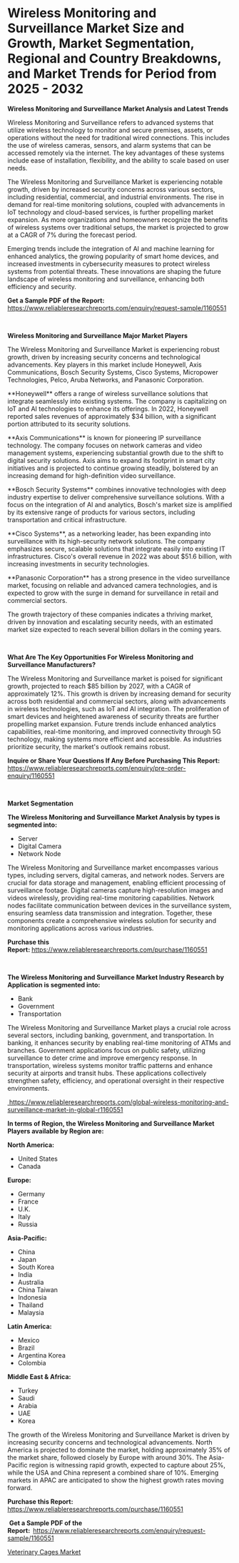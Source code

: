 <p><h1>Wireless Monitoring and Surveillance Market Size and Growth, Market Segmentation, Regional and Country Breakdowns, and Market Trends for Period from 2025 -  2032</h1></p><p><strong>Wireless Monitoring and Surveillance Market Analysis and Latest Trends</strong></p>
<p><p>Wireless Monitoring and Surveillance refers to advanced systems that utilize wireless technology to monitor and secure premises, assets, or operations without the need for traditional wired connections. This includes the use of wireless cameras, sensors, and alarm systems that can be accessed remotely via the internet. The key advantages of these systems include ease of installation, flexibility, and the ability to scale based on user needs.</p><p>The Wireless Monitoring and Surveillance Market is experiencing notable growth, driven by increased security concerns across various sectors, including residential, commercial, and industrial environments. The rise in demand for real-time monitoring solutions, coupled with advancements in IoT technology and cloud-based services, is further propelling market expansion. As more organizations and homeowners recognize the benefits of wireless systems over traditional setups, the market is projected to grow at a CAGR of 7% during the forecast period. </p><p>Emerging trends include the integration of AI and machine learning for enhanced analytics, the growing popularity of smart home devices, and increased investments in cybersecurity measures to protect wireless systems from potential threats. These innovations are shaping the future landscape of wireless monitoring and surveillance, enhancing both efficiency and security.</p></p>
<p><strong>Get a Sample PDF of the Report:&nbsp;</strong> <a href="https://www.reliableresearchreports.com/enquiry/request-sample/1160551?utm_campaign=2644&utm_medium=2&utm_source=Github&utm_content=ia&utm_term=22032025&utm_id=wireless-monitoring-and-surveillance">https://www.reliableresearchreports.com/enquiry/request-sample/1160551</a></p>
<p>&nbsp;</p>
<p><strong>Wireless Monitoring and Surveillance Major Market Players</strong></p>
<p><p>The Wireless Monitoring and Surveillance Market is experiencing robust growth, driven by increasing security concerns and technological advancements. Key players in this market include Honeywell, Axis Communications, Bosch Security Systems, Cisco Systems, Micropower Technologies, Pelco, Aruba Networks, and Panasonic Corporation.</p><p>**Honeywell** offers a range of wireless surveillance solutions that integrate seamlessly into existing systems. The company is capitalizing on IoT and AI technologies to enhance its offerings. In 2022, Honeywell reported sales revenues of approximately $34 billion, with a significant portion attributed to its security solutions.</p><p>**Axis Communications** is known for pioneering IP surveillance technology. The company focuses on network cameras and video management systems, experiencing substantial growth due to the shift to digital security solutions. Axis aims to expand its footprint in smart city initiatives and is projected to continue growing steadily, bolstered by an increasing demand for high-definition video surveillance.</p><p>**Bosch Security Systems** combines innovative technologies with deep industry expertise to deliver comprehensive surveillance solutions. With a focus on the integration of AI and analytics, Bosch's market size is amplified by its extensive range of products for various sectors, including transportation and critical infrastructure.</p><p>**Cisco Systems**, as a networking leader, has been expanding into surveillance with its high-security network solutions. The company emphasizes secure, scalable solutions that integrate easily into existing IT infrastructures. Cisco's overall revenue in 2022 was about $51.6 billion, with increasing investments in security technologies.</p><p>**Panasonic Corporation** has a strong presence in the video surveillance market, focusing on reliable and advanced camera technologies, and is expected to grow with the surge in demand for surveillance in retail and commercial sectors. </p><p>The growth trajectory of these companies indicates a thriving market, driven by innovation and escalating security needs, with an estimated market size expected to reach several billion dollars in the coming years.</p></p>
<p>&nbsp;</p>
<p><strong>What Are The Key Opportunities For Wireless Monitoring and Surveillance Manufacturers?</strong></p>
<p><p>The Wireless Monitoring and Surveillance market is poised for significant growth, projected to reach $85 billion by 2027, with a CAGR of approximately 12%. This growth is driven by increasing demand for security across both residential and commercial sectors, along with advancements in wireless technologies, such as IoT and AI integration. The proliferation of smart devices and heightened awareness of security threats are further propelling market expansion. Future trends include enhanced analytics capabilities, real-time monitoring, and improved connectivity through 5G technology, making systems more efficient and accessible. As industries prioritize security, the market's outlook remains robust.</p></p>
<p><strong>Inquire or Share Your Questions If Any Before Purchasing This Report:</strong> <a href="https://www.reliableresearchreports.com/enquiry/pre-order-enquiry/1160551?utm_campaign=2644&utm_medium=2&utm_source=Github&utm_content=ia&utm_term=22032025&utm_id=wireless-monitoring-and-surveillance">https://www.reliableresearchreports.com/enquiry/pre-order-enquiry/1160551</a></p>
<p>&nbsp;</p>
<p><strong>Market Segmentation</strong></p>
<p><strong>The Wireless Monitoring and Surveillance Market Analysis by types is segmented into:</strong></p>
<p><ul><li>Server</li><li>Digital Camera</li><li>Network Node</li></ul></p>
<p><p>The Wireless Monitoring and Surveillance market encompasses various types, including servers, digital cameras, and network nodes. Servers are crucial for data storage and management, enabling efficient processing of surveillance footage. Digital cameras capture high-resolution images and videos wirelessly, providing real-time monitoring capabilities. Network nodes facilitate communication between devices in the surveillance system, ensuring seamless data transmission and integration. Together, these components create a comprehensive wireless solution for security and monitoring applications across various industries.</p></p>
<p><strong>Purchase this Report:&nbsp;</strong><a href="https://www.reliableresearchreports.com/purchase/1160551?utm_campaign=2644&utm_medium=2&utm_source=Github&utm_content=ia&utm_term=22032025&utm_id=wireless-monitoring-and-surveillance">https://www.reliableresearchreports.com/purchase/1160551</a></p>
<p>&nbsp;</p>
<p><strong>The Wireless Monitoring and Surveillance Market Industry Research by Application is segmented into:</strong></p>
<p><ul><li>Bank</li><li>Government</li><li>Transportation</li></ul></p>
<p><p>The Wireless Monitoring and Surveillance Market plays a crucial role across several sectors, including banking, government, and transportation. In banking, it enhances security by enabling real-time monitoring of ATMs and branches. Government applications focus on public safety, utilizing surveillance to deter crime and improve emergency response. In transportation, wireless systems monitor traffic patterns and enhance security at airports and transit hubs. These applications collectively strengthen safety, efficiency, and operational oversight in their respective environments.</p></p>
<p><a href="https://www.reliableresearchreports.com/global-wireless-monitoring-and-surveillance-market-in-global-r1160551?utm_campaign=2644&utm_medium=2&utm_source=Github&utm_content=ia&utm_term=22032025&utm_id=wireless-monitoring-and-surveillance">&nbsp;https://www.reliableresearchreports.com/global-wireless-monitoring-and-surveillance-market-in-global-r1160551</a></p>
<p><strong>In terms of Region, the Wireless Monitoring and Surveillance Market Players available by Region are:</strong></p>
<p>
    <p> <strong> North America: </strong>
        <ul>
            <li>United States</li>
            <li>Canada</li>
        </ul>
        </p> 
    <p> <strong> Europe: </strong>
        <ul>
            <li>Germany</li>
            <li>France</li>
            <li>U.K.</li>
            <li>Italy</li>
            <li>Russia</li>
        </ul>
        </p> 
    <p> <strong> Asia-Pacific: </strong>
        <ul>
            <li>China</li>
            <li>Japan</li>
            <li>South Korea</li>
            <li>India</li>
            <li>Australia</li>
            <li>China Taiwan</li>
            <li>Indonesia</li>
            <li>Thailand</li>
            <li>Malaysia</li>
        </ul>
        </p> 
    <p> <strong> Latin America: </strong>
        <ul>
            <li>Mexico</li>
            <li>Brazil</li>
            <li>Argentina Korea</li>
            <li>Colombia</li>
        </ul>
        </p> 
    <p> <strong> Middle East & Africa: </strong>
        <ul>
            <li>Turkey</li>
            <li>Saudi</li>
            <li>Arabia</li>
            <li>UAE</li>
            <li>Korea</li>
        </ul>
    </p>
    </p>
<p><p>The growth of the Wireless Monitoring and Surveillance Market is driven by increasing security concerns and technological advancements. North America is projected to dominate the market, holding approximately 35% of the market share, followed closely by Europe with around 30%. The Asia-Pacific region is witnessing rapid growth, expected to capture about 25%, while the USA and China represent a combined share of 10%. Emerging markets in APAC are anticipated to show the highest growth rates moving forward.</p></p>
<p><strong>Purchase this Report: </strong><a href="https://www.reliableresearchreports.com/purchase/1160551?utm_campaign=2644&utm_medium=2&utm_source=Github&utm_content=ia&utm_term=22032025&utm_id=wireless-monitoring-and-surveillance">https://www.reliableresearchreports.com/purchase/1160551</a></p>
<p>&nbsp;<strong>Get a Sample PDF of the Report:&nbsp;&nbsp;</strong><a href="https://www.reliableresearchreports.com/enquiry/request-sample/1160551?utm_campaign=2644&utm_medium=2&utm_source=Github&utm_content=ia&utm_term=22032025&utm_id=wireless-monitoring-and-surveillance">https://www.reliableresearchreports.com/enquiry/request-sample/1160551</a></p>
<p><strong></strong></p>
<p><p><a href="https://github.com/janraimondo83/Market-Research-Report-List-1/blob/main/veterinary-cages-market.md?utm_campaign=2644&utm_medium=2&utm_source=Github&utm_content=ia&utm_term=22032025&utm_id=wireless-monitoring-and-surveillance">Veterinary Cages Market</a></p></p>
